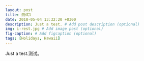 ```yaml
---
layout: post
title: 测试1
date: 2018-05-04 13:32:20 +0300
description: Just a test. # Add post description (optional)
img: i-rest.jpg # Add image post (optional)
fig-caption: # Add figcaption (optional)
tags: [Holidays, Hawaii]
---
```


Just a test.测试。